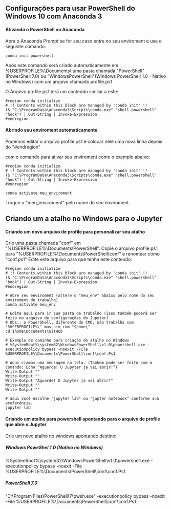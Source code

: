 ## Configurações para usar PowerShell do Windows 10 com Anaconda 3

#### Ativando o PowerShell no Anaconda

Abra o Anaconda Prompt se for seu caso entre no seu enviroment e use o seguinte comando:

```
conda init powershell
```


Após este comando será criado automaticamente em %USERPROFILE%\Documents\ uma pasta chamada "PowerShell"(PowerShell 7.0) ou "WindowsPowerShell"(Windows PowerShell 1.0 - Nativo no Windows) com um arquivo chamado profile.ps1

O Arquivo profile.ps1 terá um conteúdo similar a este:

```
#region conda initialize
# !! Contents within this block are managed by 'conda init' !!
(& "C:\ProgramData\Anaconda3\Scripts\conda.exe" "shell.powershell" "hook") | Out-String | Invoke-Expression
#endregion
```

#### Abrindo seu enviroment automaticamente 

Podemos editar o arquivo profile.ps1 e colocar nele uma nova linha depois do "#endregion"

com o comando para ativar seu enviroment como o exemplo abaixo:

```
#region conda initialize
# !! Contents within this block are managed by 'conda init' !!
(& "C:\ProgramData\Anaconda3\Scripts\conda.exe" "shell.powershell" "hook") | Out-String | Invoke-Expression
#endregion

conda activate meu_enviroment
```

Troque o "meu_enviroment" pelo nome do seu enviroment.

## Criando um a atalho no Windows para o Jupyter

#### Criando um novo arquivo de profile para personalizar seu atalho

Crie uma pasta chamada "conf" em "%USERPROFILE%\Documents\PowerShell\".
Copie o arquivo profile.ps1 para "%USERPROFILE%\Documents\PowerShell\conf\" e renomear como "conf.ps1"
Edite este arquivo para que tenha este conteúdo:


```
#region conda initialize
# !! Contents within this block are managed by 'conda init' !!
(& "C:\ProgramData\Anaconda3\Scripts\conda.exe" "shell.powershell" "hook") | Out-String | Invoke-Expression
#endregion

# Abre seu enviroment (altere o "meu_env" abaixo pelo nome do seu enviroment de trabalho)
conda activate meu_env

# Edite aqui para ir sua pasta de trabalho (isso também poderá ser feito no arquivo de configurações do Jupyter)
# Obs.: o PowerShell, diferente do CMD, não trabalha com "%USERPROFILE%\" mas sim com "$home\"
cd $home\Documents\GitHub

# Exemplo de caminho para criação do atalho no Windows
# %SystemRoot%\system32\WindowsPowerShell\v1.0\powershell.exe -executionpolicy bypass -noexit -File %USERPROFILE%\Documents\PowerShell\conf\conf.Ps1

# Aqui ciamos uma mensagem na tela. (Tambem pode ser feito com o comando: Echo “Aguarde! O Jupyter ja vai abrir!”)
Write-Output ""
Write-Output ""
Write-Output "Aguarde! O Jupyter ja vai abrir!"
Write-Output ""
Write-Output ""

# aqui você escolhe "jupyter lab" ou "jupter notebook" conforme sua preferência.
jupyter lab
```


#### Criando um atalho para powershell apontando para o arquivo de profile que abre o Jupyter

Crie um novo atalho no windows apontando destino: 

##### Windows PoweShel 1.0 (Nativo no Windows)
%SystemRoot%\system32\WindowsPowerShell\v1.0\powershell.exe -executionpolicy bypass -noexit -File %USERPROFILE%\Documents\PowerShell\conf\conf.Ps1

##### PowerShell 7.0 
"C:\Program Files\PowerShell\7\pwsh.exe" -executionpolicy bypass -noexit -File %USERPROFILE%\Documents\PowerShell\conf\conf.Ps1






